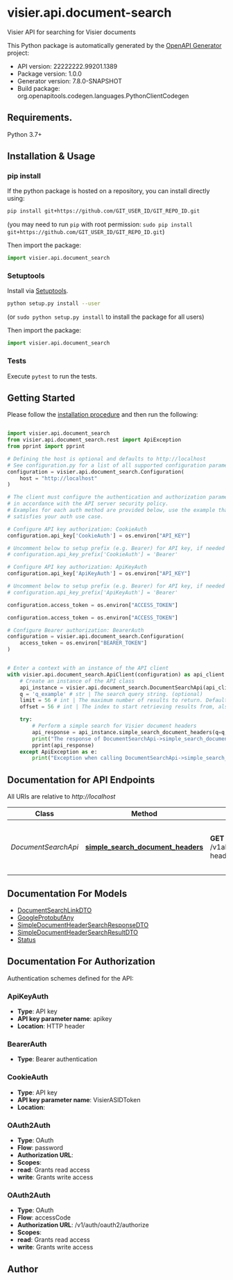 # visier.api.document-search
Visier API for searching for Visier documents

This Python package is automatically generated by the [OpenAPI Generator](https://openapi-generator.tech) project:

- API version: 22222222.99201.1389
- Package version: 1.0.0
- Generator version: 7.8.0-SNAPSHOT
- Build package: org.openapitools.codegen.languages.PythonClientCodegen

## Requirements.

Python 3.7+

## Installation & Usage
### pip install

If the python package is hosted on a repository, you can install directly using:

```sh
pip install git+https://github.com/GIT_USER_ID/GIT_REPO_ID.git
```
(you may need to run `pip` with root permission: `sudo pip install git+https://github.com/GIT_USER_ID/GIT_REPO_ID.git`)

Then import the package:
```python
import visier.api.document_search
```

### Setuptools

Install via [Setuptools](http://pypi.python.org/pypi/setuptools).

```sh
python setup.py install --user
```
(or `sudo python setup.py install` to install the package for all users)

Then import the package:
```python
import visier.api.document_search
```

### Tests

Execute `pytest` to run the tests.

## Getting Started

Please follow the [installation procedure](#installation--usage) and then run the following:

```python

import visier.api.document_search
from visier.api.document_search.rest import ApiException
from pprint import pprint

# Defining the host is optional and defaults to http://localhost
# See configuration.py for a list of all supported configuration parameters.
configuration = visier.api.document_search.Configuration(
    host = "http://localhost"
)

# The client must configure the authentication and authorization parameters
# in accordance with the API server security policy.
# Examples for each auth method are provided below, use the example that
# satisfies your auth use case.

# Configure API key authorization: CookieAuth
configuration.api_key['CookieAuth'] = os.environ["API_KEY"]

# Uncomment below to setup prefix (e.g. Bearer) for API key, if needed
# configuration.api_key_prefix['CookieAuth'] = 'Bearer'

# Configure API key authorization: ApiKeyAuth
configuration.api_key['ApiKeyAuth'] = os.environ["API_KEY"]

# Uncomment below to setup prefix (e.g. Bearer) for API key, if needed
# configuration.api_key_prefix['ApiKeyAuth'] = 'Bearer'

configuration.access_token = os.environ["ACCESS_TOKEN"]

configuration.access_token = os.environ["ACCESS_TOKEN"]

# Configure Bearer authorization: BearerAuth
configuration = visier.api.document_search.Configuration(
    access_token = os.environ["BEARER_TOKEN"]
)


# Enter a context with an instance of the API client
with visier.api.document_search.ApiClient(configuration) as api_client:
    # Create an instance of the API class
    api_instance = visier.api.document_search.DocumentSearchApi(api_client)
    q = 'q_example' # str | The search query string. (optional)
    limit = 56 # int | The maximum number of results to return. Defaults to 100. (optional)
    offset = 56 # int | The index to start retrieving results from, also known as offset. Defaults to 0. (optional)

    try:
        # Perform a simple search for Visier document headers
        api_response = api_instance.simple_search_document_headers(q=q, limit=limit, offset=offset)
        print("The response of DocumentSearchApi->simple_search_document_headers:\n")
        pprint(api_response)
    except ApiException as e:
        print("Exception when calling DocumentSearchApi->simple_search_document_headers: %s\n" % e)

```

## Documentation for API Endpoints

All URIs are relative to *http://localhost*

Class | Method | HTTP request | Description
------------ | ------------- | ------------- | -------------
*DocumentSearchApi* | [**simple_search_document_headers**](docs/DocumentSearchApi.md#simple_search_document_headers) | **GET** /v1alpha/search/simple/document-headers | Perform a simple search for Visier document headers


## Documentation For Models

 - [DocumentSearchLinkDTO](docs/DocumentSearchLinkDTO.md)
 - [GoogleProtobufAny](docs/GoogleProtobufAny.md)
 - [SimpleDocumentHeaderSearchResponseDTO](docs/SimpleDocumentHeaderSearchResponseDTO.md)
 - [SimpleDocumentHeaderSearchResultDTO](docs/SimpleDocumentHeaderSearchResultDTO.md)
 - [Status](docs/Status.md)


<a id="documentation-for-authorization"></a>
## Documentation For Authorization


Authentication schemes defined for the API:
<a id="ApiKeyAuth"></a>
### ApiKeyAuth

- **Type**: API key
- **API key parameter name**: apikey
- **Location**: HTTP header

<a id="BearerAuth"></a>
### BearerAuth

- **Type**: Bearer authentication

<a id="CookieAuth"></a>
### CookieAuth

- **Type**: API key
- **API key parameter name**: VisierASIDToken
- **Location**: 

<a id="OAuth2Auth"></a>
### OAuth2Auth

- **Type**: OAuth
- **Flow**: password
- **Authorization URL**: 
- **Scopes**: 
 - **read**: Grants read access
 - **write**: Grants write access

<a id="OAuth2Auth"></a>
### OAuth2Auth

- **Type**: OAuth
- **Flow**: accessCode
- **Authorization URL**: /v1/auth/oauth2/authorize
- **Scopes**: 
 - **read**: Grants read access
 - **write**: Grants write access


## Author




